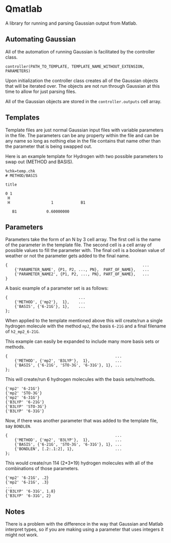 Qmatlab
=======
A library for running and parsing Gaussian output from Matlab.

Automating Gaussian
-------------------
All of the automation of running Gaussian is facilitated by the controller class.

    controller(PATH_TO_TEMPLATE, TEMPLATE_NAME_WITHOUT_EXTENSION, PARAMETERS)

Upon initialization the controller class creates all of the Gaussian objects that will be iterated over. The objects are not run through Gaussian at this time to allow for just parsing files.

All of the Gaussian objects are stored in the `controller.outputs` cell array.


Templates
---------

Template files are just normal Gaussian input files with variable parameters in the file. The parameters can be any property within the file and can be any name so long as nothing else in the file contains that name other than the parameter that is being swapped out.

Here is an example template for Hydrogen with two possible parameters to swap out (METHOD and BASIS).

    %chk=temp.chk
    # METHOD/BASIS

    title

    0 1
     H
     H                  1            B1

       B1             0.60000000



Parameters
----------

Parameters take the form of an N by 3 cell array. The first cell is the name of the parameter in the template file. The second cell is a cell array of possible values to fill the parameter with. The final cell is a boolean value of weather or not the parameter gets added to the final name.

    {                                                           ...
        {'PARAMETER_NAME', {P1, P2, ..., PN},  PART_OF_NAME},   ...
        {'PARAMETER_NAME2', {P1, P2, ..., PN}, PART_OF_NAME},   ...
    }

A basic example of a parameter set is as follows:

    {                               ...
        {'METHOD', {'mp2'},  1},    ...
        {'BASIS', {'6-21G'}, 1},    ...
    };

When applied to the template mentioned above this will create/run a single hydrogen molecule with the method `mp2`, the basis `6-21G` and a final filename of `h2_mp2_6-21G`.

This example can easily be expanded to include many more basis sets or methods.

    {                                               ...
        {'METHOD', {'mp2', 'B3LYP'},  1},           ...
        {'BASIS', {'6-21G', 'STO-3G', '6-31G'}, 1}, ...
    };

This will create/run 6 hydrogen molecules with the basis sets/methods.

    {'mp2' '6-21G'}
    {'mp2' 'STO-3G'}
    {'mp2' '6-31G'}
    {'B3LYP' '6-21G'}
    {'B3LYP' 'STO-3G'}
    {'B3LYP' '6-31G'}

Now, if there was another parameter that was added to the template file, say `BONDLEN`.

    {                                               ...
        {'METHOD', {'mp2', 'B3LYP'},  1},           ...
        {'BASIS', {'6-21G', 'STO-3G', '6-31G'}, 1}, ...
        {'BONDLEN', [.2:.1:2], 1},                  ...
    };

This would create/run 114 (2\*3\*19) hydrogen molecules with all of the combinations of those parameters.

    {'mp2' '6-21G', .2}
    {'mp2' '6-21G', .3}
    ...
    {'B3LYP' '6-31G', 1.8}
    {'B3LYP' '6-31G', 2}


Notes
-----

There is a problem with the difference in the way that Gaussian and Matlab interpret types, so if you are making using a parameter that uses integers it might not work.